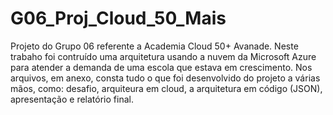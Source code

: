 # G06_Proj_Cloud_50_Mais
Projeto do Grupo 06 referente a Academia Cloud 50+ Avanade. Neste trabaho foi contruído uma arquitetura usando a nuvem da Microsoft Azure para atender a demanda de uma escola que estava em crescimento.
Nos arquivos, em anexo, consta tudo o que foi desenvolvido do projeto a várias mãos, como: desafio, arquiteura em cloud, a arquitetura em código (JSON), apresentação e relatório final.
